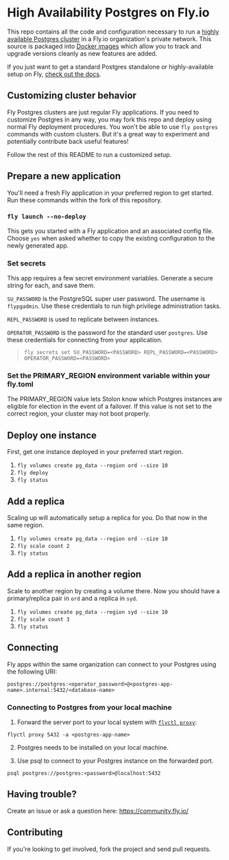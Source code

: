 # High Availability Postgres on Fly.io

This repo contains all the code and configuration necessary to run a [highly available Postgres cluster](https://fly.io/docs/reference/postgres/) in a Fly.io organization's private network. This source is packaged into [Docker images](https://hub.docker.com/r/flyio/postgres-ha/tags) which allow you to track and upgrade versions cleanly as new features are added.

If you just want to get a standard Postgres standalone or highly-available setup on Fly, [check out the docs](https://fly.io/docs/reference/postgres/).
## Customizing cluster behavior

Fly Postgres clusters are just regular Fly applications. If you need to customize Postgres in any way, you may fork this repo and deploy using normal Fly deployment procedures. You won't be able to use `fly postgres` commands with custom clusters. But it's a great way to experiment and potentially contribute back useful features!

Follow the rest of this README to run a customized setup.
## Prepare a new application

You'll need a fresh Fly application in your preferred region to get started. Run these commands within the fork of this repository.
### `fly launch --no-deploy`
This gets you started with a Fly application and an associated config file.
Choose `yes` when asked whether to copy the existing configuration to the newly generated app.

### Set secrets
This app requires a few secret environment variables. Generate a secure string for each, and save them.

`SU_PASSWORD` is the PostgreSQL super user password. The username is `flypgadmin`. Use these credentials to run high privilege administration tasks.

`REPL_PASSWORD` is used to replicate between instances.

`OPERATOR_PASSWORD` is the password for the standard user `postgres`. Use these credentials for connecting from your application.

> `fly secrets set SU_PASSWORD=<PASSWORD> REPL_PASSWORD=<PASSWORD> OPERATOR_PASSWORD=<PASSWORD>`

### Set the PRIMARY_REGION environment variable within your fly.toml 
The PRIMARY_REGION value lets Stolon know which Postgres instances are eligible for election in the event of a failover.  If this value is not set to the correct region, your cluster may not boot properly.   

## Deploy one instance

First, get one instance deployed in your preferred start region.

1. `fly volumes create pg_data --region ord --size 10`
2. `fly deploy`
3. `fly status`

## Add a replica

Scaling up will automatically setup a replica for you. Do that now in the same region.

1. `fly volumes create pg_data --region ord --size 10`
2. `fly scale count 2`
3. `fly status`

## Add a replica in another region

Scale to another region by creating a volume there. Now you should have a primary/replica pair in `ord` and a replica in `syd`.

1. `fly volumes create pg_data --region syd --size 10`
2. `fly scale count 3`
3. `fly status`

## Connecting

Fly apps within the same organization can connect to your Postgres using the following URI:

```
postgres://postgres:<operator_password>@<postgres-app-name>.internal:5432/<database-name>
```

### Connecting to Postgres from your local machine

1. Forward the server port to your local system with [`flyctl proxy`](https://fly.io/docs/flyctl/proxy/):

```
flyctl proxy 5432 -a <postgres-app-name>
```

2. Postgres needs to be installed on your local machine.

3. Use psql to connect to your Postgres instance on the forwarded port.

```
psql postgres://postgres:<password>@localhost:5432
```

## Having trouble?

Create an issue or ask a question here: https://community.fly.io/


## Contributing
If you're looking to get involved, fork the project and send pull requests.
